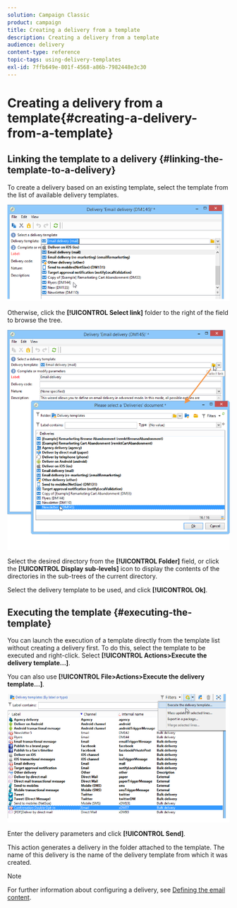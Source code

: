 ```yaml
---
solution: Campaign Classic
product: campaign
title: Creating a delivery from a template
description: Creating a delivery from a template
audience: delivery
content-type: reference
topic-tags: using-delivery-templates
exl-id: 7ffb649e-801f-4568-a86b-7982448e3c30
---
```

# Creating a delivery from a template{#creating-a-delivery-from-a-template}

## Linking the template to a delivery {#linking-the-template-to-a-delivery}

To create a delivery based on an existing template, select the template from the list of available delivery templates.

![](assets/s_ncs_user_wizard_select_template.png)

Otherwise, click the **[!UICONTROL Select link]** folder to the right of the field to browse the tree.

![](assets/s_ncs_user_wizard_choose_link.png)

Select the desired directory from the **[!UICONTROL Folder]** field, or click the **[!UICONTROL Display sub-levels]** icon to display the contents of the directories in the sub-trees of the current directory.

Select the delivery template to be used, and click **[!UICONTROL Ok]**.

## Executing the template {#executing-the-template}

You can launch the execution of a template directly from the template list without creating a delivery first. To do this, select the template to be executed and right-click. Select **[!UICONTROL Actions>Execute the delivery template...]**.

You can also use **[!UICONTROL File>Actions>Execute the delivery template...]**.

![](assets/s_ncs_user_template_execute_menu.png)

Enter the delivery parameters and click **[!UICONTROL Send]**.

This action generates a delivery in the folder attached to the template. The name of this delivery is the name of the delivery template from which it was created.

>[!NOTE]
>
>For further information about configuring a delivery, see [Defining the email content](../../delivery/using/defining-the-email-content.md).
